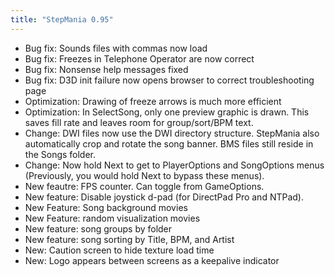 ```yaml
---
title: "StepMania 0.95"
---
```


- Bug fix: Sounds files with commas now load
- Bug fix: Freezes in Telephone Operator are now correct
- Bug fix: Nonsense help messages fixed
- Bug fix: D3D init failure now opens browser to correct troubleshooting page
- Optimization:  Drawing of freeze arrows is much more efficient
- Optimization:  In SelectSong, only one preview graphic is drawn.  This saves fill rate and leaves room for group/sort/BPM text.
- Change: DWI files now use the DWI directory structure.  StepMania also automatically crop and rotate the song banner.  BMS files still reside in the Songs folder.
- Change: Now hold Next to get to PlayerOptions and SongOptions menus  (Previously, you would hold Next to bypass these menus).
- New feautre: FPS counter.  Can toggle from GameOptions.
- New feature: Disable joystick d-pad (for DirectPad Pro and NTPad).
- New Feature: Song background movies
- New Feature: random visualization movies
- New feature: song groups by folder
- New feature: song sorting by Title, BPM, and Artist
- New: Caution screen to hide texture load time
- New: Logo appears between screens as a keepalive indicator